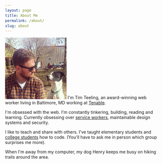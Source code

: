 ```yaml
---
layout: page
title: About Me
permalink: /about/
slug: about
---
```


<p><img src="/img/tim-and-henry.jpg" alt="Tim Teeling" class="alignleft" style="width: 40%"/> I'm Tim Teeling, an award-winning web worker living in Baltimore, MD working at <a href="https://www.tenable.com">Tenable</a>.</p>

<p>I'm obsessed with the web. I'm constantly tinkering, building, reading and learning. Currently obsessing over <a href="/service-workers">service workers</a>, maintainable design systems and security.</p>

<p>I like to teach and share with others. I've taught elementary students and <a href="http://learningthemodernweb.com">college students</a> how to code. (You'll have to ask me in person which group surprises me more).</p>

<p>When I'm away from my computer, my dog Henry keeps me busy on hiking trails around the area.</p>
